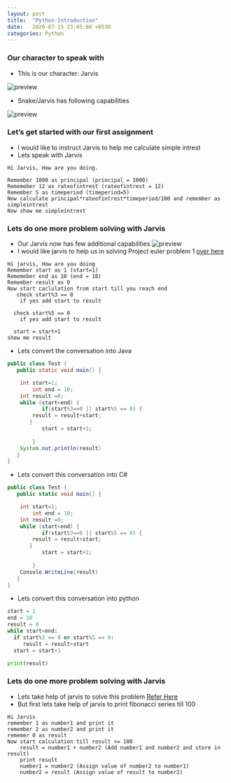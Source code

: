 ```yaml
---
layout: post
title:  "Python-Introduction"
date:   2020-07-15 23:05:08 +0530
categories: Python
---
```

### Our character to speak with
* This is our character: Jarvis

![preview](../../../../assets/jarvis.jpg)

* Snake/Jarvis has following capabilities

![preview](../../../../assets/python04.png)

### Let’s get started with our first assignment
* I would like to instruct Jarvis to help me calculate simple intrest
* Lets speak with Jarvis
```
Hi Jarvis, How are you doing.

Remember 1000 as principal (principal = 1000)
Rememeber 12 as rateofintrest (rateofintrest = 12)
Remember 5 as timeperiod (timeperiod=5)
Now calculate principal*rateofintrest*timeperiod/100 and remember as simpleintrest 
Now show me simpleintrest
```
### Lets do one more problem solving with Jarvis
* Our Jarvis now has few additional capabilities
![preview](../../../../assets/python04.png)
* I would like jarvis to help us in solving Project euler problem 1 [over here](https://projecteuler.net/problem=1)

```
Hi jarvis, How are you doing
Remember start as 1 (start=1)
Rememeber end as 10 (end = 10)
Remember result as 0
Now start caclulation from start till you reach end
   check start%3 == 0
    if yes add start to result
    
  check start%5 == 0
    if yes add start to result
    
  start = start+1
show me result 
```
* Lets convert the conversation into Java
```java
public class Test {
   public static void main() {

	int start=1;
        int end = 10;
	int result =0;
	while (start<end) {
           if(start%3==0 || start%5 == 0) {
		result = result+start;
	   }
           start = start+1;
		
        }
	System.out.println(result)
   }
}
```
* Lets convert this conversation into C#
```c#
public class Test {
   public static void main() {

	int start=1;
        int end = 10;
	int result =0;
	while (start<end) {
           if(start%3==0 || start%5 == 0) {
		result = result+start;
	   }
           start = start+1;
		
        }
	Console.WriteLine(result)
   }
}
```
* Lets convert this conversation into python
```python
start = 1
end = 10
result = 0
while start<end:
  if start%3 == 0 or start%5 == 0:
     result = result+start
  start = start+1

print(result)
```
### Lets do one more problem solving with Jarvis
* Lets take help of jarvis to solve this problem [Refer Here](https://projecteuler.net/problem=2)
* But first lets take help of jarvis to print fibonacci series till 100
```
Hi Jarvis
remember 1 as number1 and print it
remember 2 as number2 and print it
rememer 0 as result 
Now start calculation till result <= 100
    result = number1 + number2 (Add number1 and number2 and store in result)
    print result
    number1 = number2 (Assign value of number2 to number1)
    number2 = result (Assign value of result to number2)
```